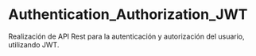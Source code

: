 # Authentication_Authorization_JWT
Realización de API Rest para la autenticación y autorización del usuario, utilizando JWT.
